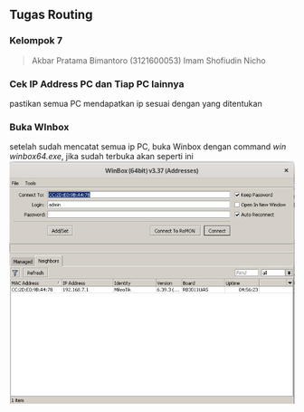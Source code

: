 ## Tugas Routing
### Kelompok 7
>Akbar Pratama Bimantoro (3121600053)
>Imam Shofiudin
>Nicho

### Cek IP Address PC dan Tiap PC lainnya
pastikan semua PC mendapatkan ip sesuai dengan yang ditentukan

### Buka WInbox
setelah sudah mencatat semua ip PC, buka Winbox dengan command *win winbox64.exe*, jika sudah terbuka akan seperti ini
![](assets/img1.PNG)
